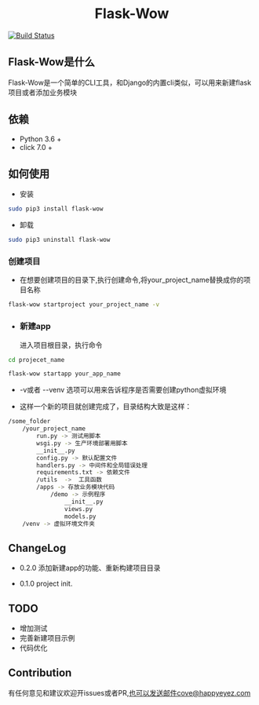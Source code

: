 ﻿# <center>**Flask-Wow**</center>

[![Build Status](https://www.travis-ci.com/ganquan881205/Flask-Wow.svg?branch=master)](https://www.travis-ci.com/ganquan881205/Flask-Wow)

## Flask-Wow是什么

Flask-Wow是一个简单的CLI工具，和Django的内置cli类似，可以用来新建flask项目或者添加业务模块

## 依赖

- Python 3.6 +
- click 7.0 +

## 如何使用

- 安装

```bash
sudo pip3 install flask-wow
```

- 卸载

```bash
sudo pip3 uninstall flask-wow
```

### 创建项目

- 在想要创建项目的目录下,执行创建命令,将your_project_name替换成你的项目名称

```bash
flask-wow startproject your_project_name -v
```
- ### 新建app

  进入项目根目录，执行命令

```bash
cd projecet_name

flask-wow startapp your_app_name 
```

- -v或者 --venv 选项可以用来告诉程序是否需要创建python虚拟环境

- 这样一个新的项目就创建完成了，目录结构大致是这样：

```bash
/some_folder
    /your_project_name
        run.py -> 测试用脚本
        wsgi.py -> 生产环境部署用脚本
        __init__.py
        config.py -> 默认配置文件
        handlers.py -> 中间件和全局错误处理
        requirements.txt -> 依赖文件
        /utils  ->  工具函数
        /apps -> 存放业务模块代码
            /demo -> 示例程序
                __init__.py
                views.py
                models.py
    /venv -> 虚拟环境文件夹
```

## ChangeLog

- 0.2.0   添加新建app的功能、重新构建项目目录

- 0.1.0   project init.

## TODO

- 增加测试
- 完善新建项目示例
- 代码优化

## Contribution

有任何意见和建议欢迎开issues或者PR,也可以发送邮件cove@happyeyez.com
